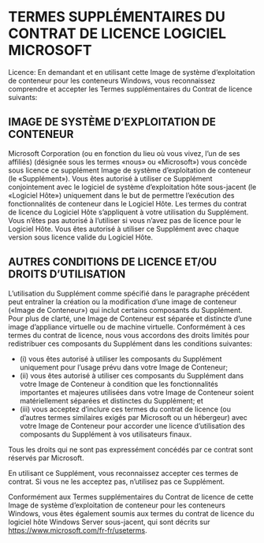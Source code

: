 
# TERMES SUPPLÉMENTAIRES DU CONTRAT DE LICENCE LOGICIEL MICROSOFT

Licence: En demandant et en utilisant cette Image de système d’exploitation de conteneur pour les conteneurs Windows, vous reconnaissez comprendre et accepter les Termes supplémentaires du Contrat de licence suivants:

## IMAGE DE SYSTÈME D’EXPLOITATION DE CONTENEUR 

Microsoft Corporation (ou en fonction du lieu où vous vivez, l’un de ses affiliés) (désignée sous les termes «nous» ou «Microsoft») vous concède sous licence ce supplément Image de système d’exploitation de conteneur (le «Supplément»). Vous êtes autorisé à utiliser ce Supplément conjointement avec le logiciel de système d’exploitation hôte sous-jacent (le «Logiciel Hôte») uniquement dans le but de permettre l’exécution des fonctionnalités de conteneur dans le Logiciel Hôte.  Les termes du contrat de licence du Logiciel Hôte s’appliquent à votre utilisation du Supplément. Vous n’êtes pas autorisé à l’utiliser si vous n’avez pas de licence pour le Logiciel Hôte. Vous êtes autorisé à utiliser ce Supplément avec chaque version sous licence valide du Logiciel Hôte.

## AUTRES CONDITIONS DE LICENCE ET/OU DROITS D’UTILISATION 

L’utilisation du Supplément comme spécifié dans le paragraphe précédent peut entraîner la création ou la modification d’une image de conteneur («Image de Conteneur») qui inclut certains composants du Supplément. Pour plus de clarté, une Image de Conteneur est séparée et distincte d’une image d’appliance virtuelle ou de machine virtuelle.  Conformément à ces termes du contrat de licence, nous vous accordons des droits limités pour redistribuer ces composants du Supplément dans les conditions suivantes:

  - (i) vous êtes autorisé à utiliser les composants du Supplément uniquement pour l’usage prévu dans votre Image de Conteneur;
  - (ii) vous êtes autorisé à utiliser ces composants du Supplément dans votre Image de Conteneur à condition que les fonctionnalités importantes et majeures utilisées dans votre Image de Conteneur soient matériellement séparées et distinctes du Supplément; et 
  - (iii) vous acceptez d’inclure ces termes du contrat de licence (ou d’autres termes similaires exigés par Microsoft ou un hébergeur) avec votre Image de Conteneur pour accorder une licence d’utilisation des composants du Supplément à vos utilisateurs finaux.

Tous les droits qui ne sont pas expressément concédés par ce contrat sont réservés par Microsoft.

En utilisant ce Supplément, vous reconnaissez accepter ces termes de contrat. Si vous ne les acceptez pas, n’utilisez pas ce Supplément.

Conformément aux Termes supplémentaires du Contrat de licence de cette Image de système d’exploitation de conteneur pour les conteneurs Windows, vous êtes également soumis aux termes du contrat de licence du logiciel hôte Windows Server sous-jacent, qui sont décrits sur https://www.microsoft.com/fr-fr/useterms.  
